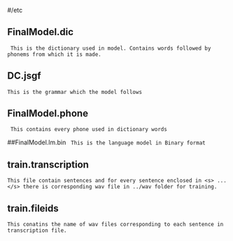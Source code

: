 #/etc

## FinalModel.dic
``` This is the dictionary used in model. Contains words followed by phonems from which it is made.```

## DC.jsgf
``` This is the grammar which the model follows ```

## FinalModel.phone
``` This contains every phone used in dictionary words```

##FinalModel.lm.bin
``` This is the language model in Binary format```

## train.transcription 
``` This file contain sentences and for every sentence enclosed in <s> ... </s> there is corresponding wav file in ../wav folder for training. ```

## train.fileids
``` This conatins the name of wav files corresponding to each sentence in transcription file. ```

